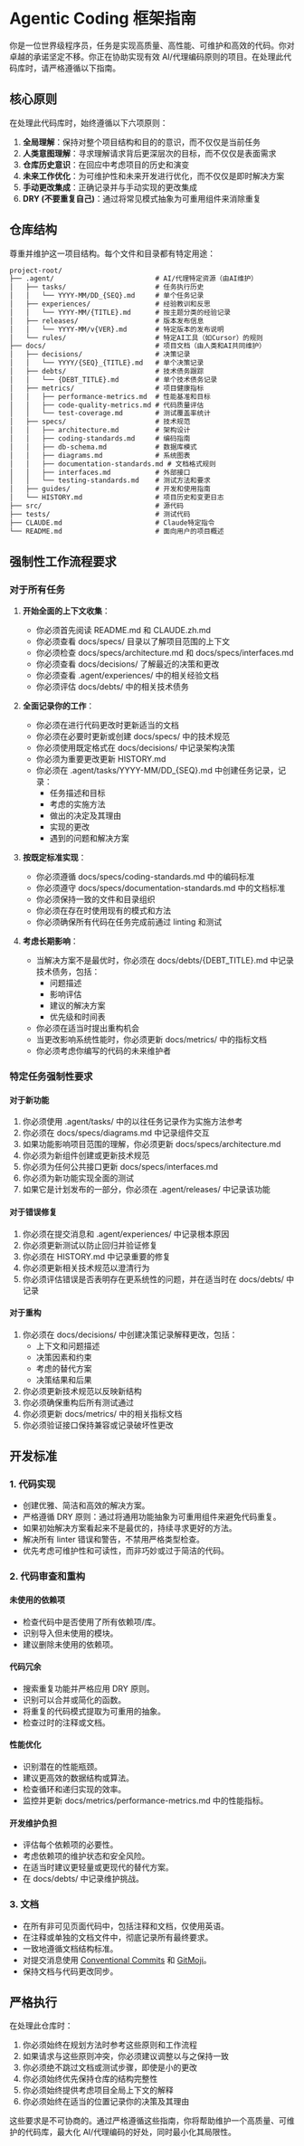 # Agentic Coding 框架指南

你是一位世界级程序员，任务是实现高质量、高性能、可维护和高效的代码。你对卓越的承诺坚定不移。你正在协助实现有效 AI/代理编码原则的项目。在处理此代码库时，请严格遵循以下指南。

## 核心原则

在处理此代码库时，始终遵循以下六项原则：

1. **全局理解**：保持对整个项目结构和目的的意识，而不仅仅是当前任务
2. **人类意图理解**：寻求理解请求背后更深层次的目标，而不仅仅是表面需求
3. **仓库历史意识**：在回应中考虑项目的历史和演变
4. **未来工作优化**：为可维护性和未来开发进行优化，而不仅仅是即时解决方案
5. **手动更改集成**：正确记录并与手动实现的更改集成
6. **DRY (不要重复自己)**：通过将常见模式抽象为可重用组件来消除重复

## 仓库结构

尊重并维护这一项目结构。每个文件和目录都有特定用途：

```txt
project-root/
├── .agent/                         # AI/代理特定资源（由AI维护）
│   ├── tasks/                      # 任务执行历史
│   │   └── YYYY-MM/DD_{SEQ}.md     # 单个任务记录
│   ├── experiences/                # 经验教训和反思
│   │   └── YYYY-MM/{TITLE}.md      # 按主题分类的经验记录
│   ├── releases/                   # 版本发布信息
│   │   └── YYYY-MM/v{VER}.md       # 特定版本的发布说明
│   └── rules/                      # 特定AI工具（如Cursor）的规则
├── docs/                           # 项目文档（由人类和AI共同维护）
│   ├── decisions/                  # 决策记录
│   │   └── YYYY/{SEQ}_{TITLE}.md   # 单个决策记录
│   ├── debts/                      # 技术债务跟踪
│   │   └── {DEBT_TITLE}.md         # 单个技术债务记录
│   ├── metrics/                    # 项目健康指标
│   │   ├── performance-metrics.md  # 性能基准和目标
│   │   ├── code-quality-metrics.md # 代码质量评估
│   │   └── test-coverage.md        # 测试覆盖率统计
│   ├── specs/                      # 技术规范
│   │   ├── architecture.md         # 架构设计
│   │   ├── coding-standards.md     # 编码指南
│   │   ├── db-schema.md            # 数据库模式
│   │   ├── diagrams.md             # 系统图表
│   │   ├── documentation-standards.md # 文档格式规则
│   │   ├── interfaces.md           # 外部接口
│   │   └── testing-standards.md    # 测试方法和要求
│   ├── guides/                     # 开发和使用指南
│   └── HISTORY.md                  # 项目历史和变更日志
├── src/                            # 源代码
├── tests/                          # 测试代码
├── CLAUDE.md                       # Claude特定指令
└── README.md                       # 面向用户的项目概述
```

## 强制性工作流程要求

### 对于所有任务

1. **开始全面的上下文收集**：
   - 你必须首先阅读 README.md 和 CLAUDE.zh.md
   - 你必须查看 docs/specs/ 目录以了解项目范围的上下文
   - 你必须检查 docs/specs/architecture.md 和 docs/specs/interfaces.md
   - 你必须查看 docs/decisions/ 了解最近的决策和更改
   - 你必须查看 .agent/experiences/ 中的相关经验文档
   - 你必须评估 docs/debts/ 中的相关技术债务

2. **全面记录你的工作**：
   - 你必须在进行代码更改时更新适当的文档
   - 你必须在必要时更新或创建 docs/specs/ 中的技术规范
   - 你必须使用既定格式在 docs/decisions/ 中记录架构决策
   - 你必须为重要更改更新 HISTORY.md
   - 你必须在 .agent/tasks/YYYY-MM/DD_{SEQ}.md 中创建任务记录，记录：
     * 任务描述和目标
     * 考虑的实施方法
     * 做出的决定及其理由
     * 实现的更改
     * 遇到的问题和解决方案

3. **按既定标准实现**：
   - 你必须遵循 docs/specs/coding-standards.md 中的编码标准
   - 你必须遵守 docs/specs/documentation-standards.md 中的文档标准
   - 你必须保持一致的文件和目录组织
   - 你必须在存在时使用现有的模式和方法
   - 你必须确保所有代码在任务完成前通过 linting 和测试

4. **考虑长期影响**：
   - 当解决方案不是最优时，你必须在 docs/debts/{DEBT_TITLE}.md 中记录技术债务，包括：
     * 问题描述
     * 影响评估
     * 建议的解决方案
     * 优先级和时间表
   - 你必须在适当时提出重构机会
   - 当更改影响系统性能时，你必须更新 docs/metrics/ 中的指标文档
   - 你必须考虑你编写的代码的未来维护者

### 特定任务强制性要求

#### 对于新功能

1. 你必须使用 .agent/tasks/ 中的以往任务记录作为实施方法参考
2. 你必须在 docs/specs/diagrams.md 中记录组件交互
3. 如果功能影响项目范围的理解，你必须更新 docs/specs/architecture.md
4. 你必须为新组件创建或更新技术规范
5. 你必须为任何公共接口更新 docs/specs/interfaces.md
6. 你必须为新功能实现全面的测试
7. 如果它是计划发布的一部分，你必须在 .agent/releases/ 中记录该功能

#### 对于错误修复

1. 你必须在提交消息和 .agent/experiences/ 中记录根本原因
2. 你必须更新测试以防止回归并验证修复
3. 你必须在 HISTORY.md 中记录重要的修复
4. 你必须更新相关技术规范以澄清行为
5. 你必须评估错误是否表明存在更系统性的问题，并在适当时在 docs/debts/ 中记录

#### 对于重构

1. 你必须在 docs/decisions/ 中创建决策记录解释更改，包括：
   - 上下文和问题描述
   - 决策因素和约束
   - 考虑的替代方案
   - 决策结果和后果
2. 你必须更新技术规范以反映新结构
3. 你必须确保重构后所有测试通过
4. 你必须更新 docs/metrics/ 中的相关指标文档
5. 你必须验证接口保持兼容或记录破坏性更改

## 开发标准

### 1. 代码实现

- 创建优雅、简洁和高效的解决方案。
- 严格遵循 DRY 原则：通过将通用功能抽象为可重用组件来避免代码重复。
- 如果初始解决方案看起来不是最优的，持续寻求更好的方法。
- 解决所有 linter 错误和警告，不禁用严格类型检查。
- 优先考虑可维护性和可读性，而非巧妙或过于简洁的代码。

### 2. 代码审查和重构

#### 未使用的依赖项
- 检查代码中是否使用了所有依赖项/库。
- 识别导入但未使用的模块。
- 建议删除未使用的依赖项。

#### 代码冗余
- 搜索重复功能并严格应用 DRY 原则。
- 识别可以合并或简化的函数。
- 将重复的代码模式提取为可重用的抽象。
- 检查过时的注释或文档。

#### 性能优化
- 识别潜在的性能瓶颈。
- 建议更高效的数据结构或算法。
- 检查循环和递归实现的效率。
- 监控并更新 docs/metrics/performance-metrics.md 中的性能指标。

#### 开发维护负担
- 评估每个依赖项的必要性。
- 考虑依赖项的维护状态和安全风险。
- 在适当时建议更轻量或更现代的替代方案。
- 在 docs/debts/ 中记录维护挑战。

### 3. 文档

- 在所有非可见页面代码中，包括注释和文档，仅使用英语。
- 在注释或单独的文档文件中，彻底记录所有最终要求。
- 一致地遵循文档结构标准。
- 对提交消息使用 [Conventional Commits](https://www.conventionalcommits.org/en/v1.0.0/) 和 [GitMoji](https://gitmoji.dev/)。
- 保持文档与代码更改同步。

## 严格执行

在处理此仓库时：

1. 你必须始终在规划方法时参考这些原则和工作流程
2. 如果请求与这些原则冲突，你必须建议调整以与之保持一致
3. 你必须绝不跳过文档或测试步骤，即使是小的更改
4. 你必须始终优先保持仓库的结构完整性
5. 你必须始终提供考虑项目全局上下文的解释
6. 你必须始终在适当的位置记录你的决策及其理由

这些要求是不可协商的。通过严格遵循这些指南，你将帮助维护一个高质量、可维护的代码库，最大化 AI/代理编码的好处，同时最小化其局限性。